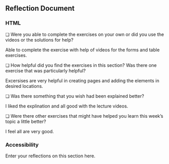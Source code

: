 ## Reflection Document

### HTML

❏ Were you able to complete the exercises on your own or did you use the
videos or the solutions for help?

Able to complete the exercise with help of videos for the forms and table exercises.

❏ How helpful did you find the exercises in this section? Was there one
exercise that was particularly helpful?

Excersises are very helpful in creating pages and adding the elements in desired locations.

❏ Was there something that you wish had been explained better?

I liked the explination and all good with the lecture videos.

❏ Were there other exercises that might have helped you learn this week’s
topic a little better?

I feel all are very good.

### Accessibility

Enter your reflections on this section here.
